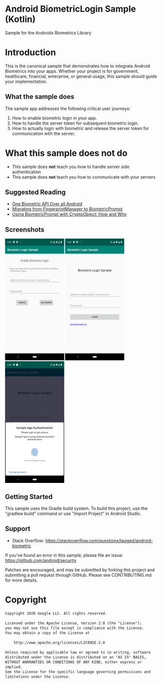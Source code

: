 
# Android BiometricLogin Sample (Kotlin)

Sample for the Androidx Biometrics Library

# Introduction

This is the canonical sample that demonstrates how to integrate Android Biometrics into your apps.
Whether your project is for government, healthcare, financial, enterprise, or general usage, this
sample should guide your implementation.

## What the sample does
The sample app addresses the following critical user journeys:
1. How to enable biometric login in your app.
2. How to handle the server token for subsequent biometric login.
3. How to actually login with biometric and release the server token for communication with the server.

# What this sample does not do
- This sample does **not** teach you how to handle server side authentication
- This sample does **not** teach you how to communicate with your servers

## Suggested Reading
- [One Biometric API Over all Android](https://android-developers.googleblog.com/2019/10/one-biometric-api-over-all-android.html)
- [Migrating from FingerprintManager to BiometricPrompt](https://medium.com/androiddevelopers/migrating-from-fingerprintmanager-to-biometricprompt-4bc5f570dccd)
- [Using BiometricPrompt with CryptoObject: How and Why]()

Screenshots
-------------

<img src="screenshots/authorize_bio.png" height="400" alt="Screenshot"/>
<img src="screenshots/login_landing.png" height="400" alt="Screenshot"/>
<img src="screenshots/bio_prompt.png" height="400" alt="Screenshot"/>

Getting Started
---------------

This sample uses the Gradle build system. To build this project, use the
"gradlew build" command or use "Import Project" in Android Studio.

Support
-------

- Stack Overflow: https://stackoverflow.com/questions/tagged/android-biometric

If you've found an error in this sample, please file an issue:
https://github.com/android/security

Patches are encouraged, and may be submitted by forking this project and
submitting a pull request through GitHub. Please see CONTRIBUTING.md for more details.

# Copyright

    Copyright 2020 Google LLC. All rights reserved.

    Licensed under the Apache License, Version 2.0 (the "License");
    you may not use this file except in compliance with the License.
    You may obtain a copy of the License at

        http://www.apache.org/licenses/LICENSE-2.0

    Unless required by applicable law or agreed to in writing, software
    distributed under the License is distributed on an "AS IS" BASIS,
    WITHOUT WARRANTIES OR CONDITIONS OF ANY KIND, either express or implied.
    See the License for the specific language governing permissions and
    limitations under the License.
